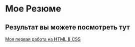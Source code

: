 # Мое Резюме
## Результат вы можете посмотреть тут
[Моя первая работа на HTML & CSS](https://pa-ra-dox.github.io/resume/)
